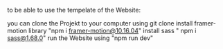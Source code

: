 to be able to use the tempelate of the Website:

you can clone the Projekt to your computer using git clone
install framer-motion library "npm i framer-motion@10.16.04"
install sass " npm  i sass@1.68.0"
run the Website using "npm run dev"